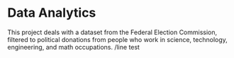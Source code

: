# Data Analytics
This project deals with a dataset from the Federal Election Commission, filtered to political donations from people who work in science, technology, engineering, and math occupations. /line
test
